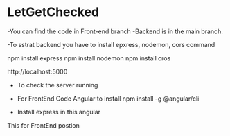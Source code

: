# LetGetChecked

-You can find the code in Front-end branch
-Backend is in the main branch. 

-To sstrat backend you have to install epxress, nodemon, cors command 

npm install express
npm install nodemon
npm install cros

http://localhost:5000 

- To check the server running 


- For FrontEnd Code Angular to install npm install -g @angular/cli

- Install express in this angular 


This for FrontEnd postion
